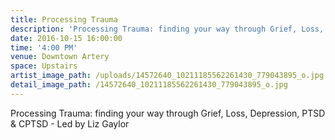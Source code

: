 ```yaml
---
title: Processing Trauma
description: 'Processing Trauma: finding your way through Grief, Loss, Depression, PTSD & CPTSD - Led by Liz Gaylor'
date: 2016-10-15 16:00:00
time: '4:00 PM'
venue: Downtown Artery
space: Upstairs
artist_image_path: /uploads/14572640_10211185562261430_779043895_o.jpg
detail_image_path: /14572640_10211185562261430_779043895_o.jpg
---
```



Processing Trauma: finding your way through Grief, Loss, Depression, PTSD & CPTSD - Led by Liz Gaylor
